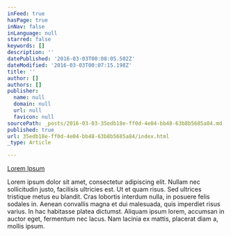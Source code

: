 ```yaml
---
inFeed: true
hasPage: true
inNav: false
inLanguage: null
starred: false
keywords: []
description: ''
datePublished: '2016-03-03T00:08:05.502Z'
dateModified: '2016-03-03T00:07:15.198Z'
title: ''
author: []
authors: []
publisher:
  name: null
  domain: null
  url: null
  favicon: null
sourcePath: _posts/2016-03-03-35edb18e-ff0d-4e04-bb48-63b8b5685a84.md
published: true
url: 35edb18e-ff0d-4e04-bb48-63b8b5685a84/index.html
_type: Article

---
```

[Lorem Ipsum][0]

Lorem ipsum dolor sit amet, consectetur adipiscing elit. Nullam nec sollicitudin justo, facilisis ultricies est. Ut et quam risus. Sed ultrices tristique metus eu blandit. Cras lobortis interdum nulla, in posuere felis sodales in. Aenean convallis magna et dui malesuada, quis imperdiet risus varius. In hac habitasse platea dictumst. Aliquam ipsum lorem, accumsan in auctor eget, fermentum nec lacus. Nam lacinia ex mattis, placerat diam a, mollis ipsum.

[0]: Lorem%20ipsum%20dolor%20sit%20amet,%20consectetur%20adipiscing%20elit.%20Nullam%20nec%20sollicitudin%20justo,%20facilisis%20ultricies%20est.%20Ut%20et%20quam%20risus.%20Sed%20ultrices%20tristique%20metus%20eu%20blandit.%20Cras%20lobortis%20interdum%20nulla,%20in%20posuere%20felis%20sodales%20in.%20Aenean%20convallis%20magna%20et%20dui%20malesuada,%20quis%20imperdiet%20risus%20varius.%20In%20hac%20habitasse%20platea%20dictumst.%20Aliquam%20ipsum%20lorem,%20accumsan%20in%20auctor%20eget,%20fermentum%20nec%20lacus.%20Nam%20lacinia%20ex%20mattis,%20placerat%20diam%20a,%20mollis%20ipsum.%0A%0Ahttp:/www.franklinmillerart.com